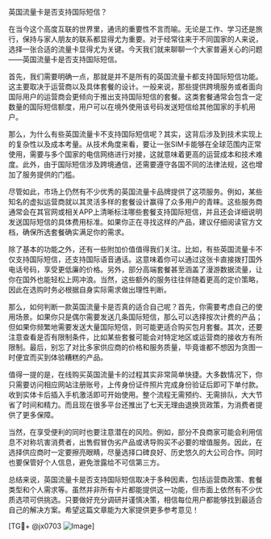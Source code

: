 英国流量卡是否支持国际短信？

在当今这个高度互联的世界里，通讯的重要性不言而喻。无论是工作、学习还是旅行，保持与家人朋友的联系都显得尤为重要。对于经常往来于不同国家的人来说，选择一张合适的流量卡显得尤为关键。今天我们就来聊聊一个大家普遍关心的问题——英国流量卡是否支持国际短信。

首先，我们需要明确一点，那就是并不是所有的英国流量卡都支持国际短信功能。这主要取决于运营商以及具体套餐的设计。一般来说，那些提供跨境服务或者面向国际用户的运营商会更倾向于推出支持国际短信的套餐。这类套餐通常会包含一定数量的国际短信额度，用户可以在境外使用该号码发送短信给其他国家的手机用户。

那么，为什么有些英国流量卡不支持国际短信呢？其实，这背后涉及到技术实现上的复杂性以及成本考量。从技术角度来看，要让一张SIM卡能够在全球范围内正常使用，需要与多个国家的电信网络进行对接，这就意味着更高的运营成本和技术难度。此外，由于国际短信涉及跨境通信，还需要遵守各国不同的法律法规，这也增加了服务提供的门槛。

尽管如此，市场上仍然有不少优秀的英国流量卡品牌提供了这项服务。例如，某些知名的虚拟运营商就以其灵活多样的套餐设计赢得了众多用户的青睐。这些服务商通常会在其官网或相关APP上清晰标注哪些套餐支持国际短信，并且还会详细说明发送国际短信的具体费用标准。如果你正在寻找这样的产品，建议仔细阅读官方文档，确保所选套餐确实满足你的需求。

除了基本的功能之外，还有一些附加价值值得我们关注。比如，有些英国流量卡不仅支持国际短信，还支持国际语音通话。这意味着你可以通过这张卡直接拨打国外电话号码，享受更低廉的价格。另外，部分高端套餐甚至涵盖了漫游数据流量，让你在国外也能轻松上网冲浪。当然，这些额外的服务往往伴随着更高的定价策略，因此在选购时务必根据自身实际需求做出理性判断。

那么，如何判断一款英国流量卡是否真的适合自己呢？首先，你需要考虑自己的使用场景。如果你只是偶尔需要发送几条国际短信，那么可以选择按次计费的产品；但如果你频繁地需要发送大量国际短信，则可能更适合购买包月套餐。其次，还要注意查看是否有限制条件，比如某些套餐可能会对特定地区或运营商的接收方有所限制。最后，别忘了对比多家供应商的价格和服务质量，毕竟谁都不想因为贪图一时便宜而买到体验糟糕的产品。

值得一提的是，在线购买英国流量卡的过程其实非常简单快捷。大多数情况下，你只需要访问相应网站注册账号，上传身份证件照片完成身份验证后即可下单付款。收到实体卡后插入手机激活即可开始使用。整个流程无需预约、无需排队，大大节省了时间和精力。而且现在很多平台还推出了七天无理由退换货政策，为消费者提供了更多保障。

当然，在享受便利的同时也要注意潜在的风险。例如，部分不良商家可能会利用信息不对称坑害消费者，出售假冒伪劣产品或诱导购买不必要的增值服务。因此，在选择供应商时一定要擦亮眼睛，尽量选择口碑良好、历史悠久的大公司合作。同时也要保管好个人信息，避免泄露给不可信第三方。

总结来说，英国流量卡是否支持国际短信取决于多种因素，包括运营商政策、套餐类型和个人需求等。虽然并非所有卡片都能提供这一功能，但市面上依然有不少优质选项可供挑选。只要做好充分调研并谨慎决策，相信每位用户都能够找到最适合自己的解决方案。希望这篇文章能为大家提供更多参考意见！

[TG💪+ @jx0703 ![Image](https://github.com/user-attachments/assets/dbca1d08-cadb-493c-b0ec-ad6f7a83f270)]